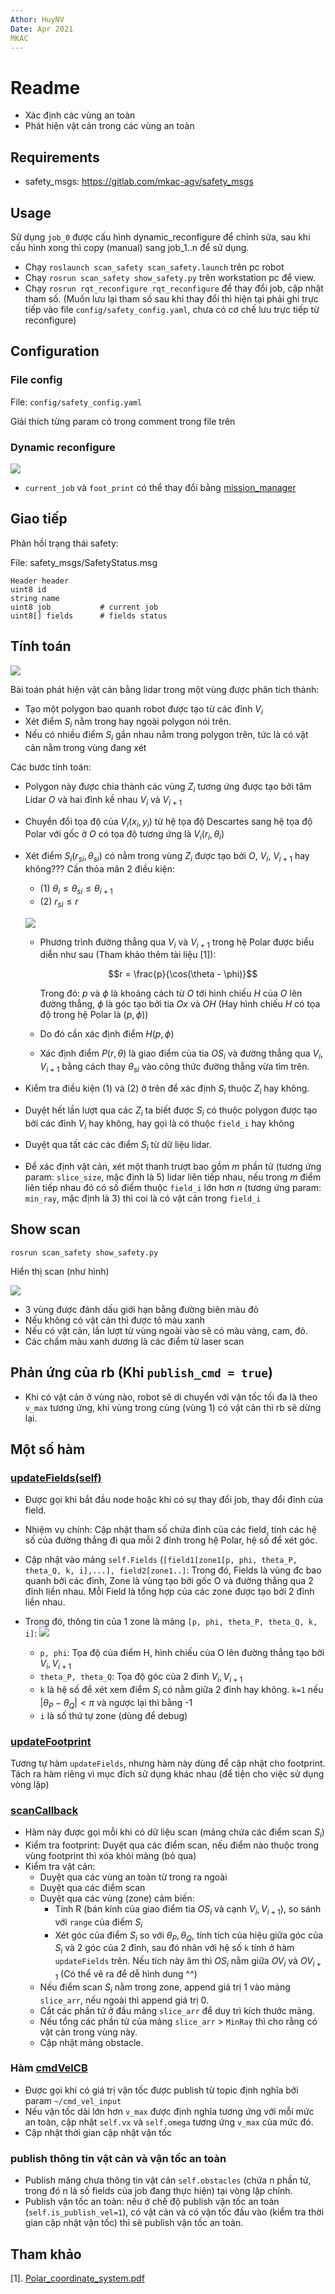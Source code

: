 ```yaml
---
Athor: HuyNV
Date: Apr 2021
MKAC
---
```


# Readme

- Xác định các vùng an toàn
- Phát hiện vật cản trong các vùng an toàn

## Requirements

- safety_msgs: <https://gitlab.com/mkac-agv/safety_msgs>

## Usage

Sử dụng `job_0` được cấu hình dynamic_reconfigure để chỉnh sửa, sau khi cấu hình xong thì copy (manual) sang job_1..n để sử dụng.

- Chạy `roslaunch scan_safety scan_safety.launch` trên pc robot
- Chạy `rosrun scan_safety show_safety.py` trên workstation pc để view.
- Chạy `rosrun rqt_reconfigure rqt_reconfigure` để thay đổi job, cập nhật tham số. (Muốn lưu lại tham số sau khi thay đổi thì hiện tại phải ghi trực tiếp vào file `config/safety_config.yaml`, chưa có cơ chế lưu trực tiếp từ reconfigure)

## Configuration

### File config

File: `config/safety_config.yaml`

Giải thích từng param có trong comment trong file trên

### Dynamic reconfigure

![](imgs/rr_scan.png)

* `current_job` và `foot_print` có thể thay đổi bằng [mission_manager](https://gitlab.com/mkac-agv/mission_manager)

## Giao tiếp

Phản hồi trạng thái safety:

File: safety_msgs/SafetyStatus.msg
```
Header header
uint8 id
string name
uint8 job           # current job
uint8[] fields      # fields status
```

## Tính toán

![](imgs/1.png)

Bài toán phát hiện vật cản bằng lidar trong một vùng được phân tích thành:
- Tạo một polygon bao quanh robot được tạo từ các đỉnh $`V_i`$
- Xét điểm $`S_i`$ nằm trong hay ngoài polygon nói trên.
- Nếu có nhiều điểm $`S_i`$ gần nhau nằm trong polygon trên, tức là có vật cản nằm trong vùng đang xét

Các bước tính toán:
- Polygon này được chia thành các vùng $`Z_i`$ tương ứng được tạo bởi tâm Lidar $`O`$ và hai đỉnh kề nhau $`V_i`$ và $`V_{i+1}`$
- Chuyển đổi tọa độ của $`V_i(x_i, y_i)`$ từ hệ tọa độ Descartes sang hệ tọa độ Polar với gốc ở $`O`$ có tọa độ tương ứng là $`V_i(r_i, \theta_i)`$
- Xét điểm $`S_i(r_{si},\theta_{si})`$ có nằm trong vùng $`Z_i`$ được tạo bởi $`O`$, $`V_i`$, $`V_{i+1}`$ hay không??? Cần thỏa mãn 2 điều kiện:

  - (1) $`\theta_i \leq \theta_{si} \leq \theta_{i+1}`$
  - (2) $`r_{si} \leq r`$

  ![](imgs/2.png)

  - Phương trình đường thẳng qua $`V_i`$ và $`V_{i+1}`$ trong hệ Polar được biểu diễn như sau (Tham khảo thêm tài liệu [1]):

    ```math
    r = \frac{p}{\cos(\theta - \phi)}
    ```
    Trong đó: $`p`$ và $`\phi`$ là khoảng cách từ $`O`$ tới hình chiếu $`H`$ của $`O`$ lên đường thẳng, $`\phi`$ là góc tạo bởi tia $`Ox`$ và $`OH`$ (Hay hình chiếu $`H`$ có tọa độ trong hệ Polar là $`(p, \phi))`$

   - Do đó cần xác định điểm $`H(p, \phi)`$

  - Xác định điểm $`P(r, \theta)`$ là giao điểm của tia $`OS_i`$ và đường thẳng qua $`V_i, V_{i+1}`$ bằng cách thay $`\theta_{si}`$ vào công thức đường thẳng vừa tìm trên.

- Kiểm tra điều kiện (1) và (2) ở trên để xác định $`S_i`$ thuộc $`Z_i`$ hay không.

- Duyệt hết lần lượt qua các $`Z_i`$ ta biết được $`S_i`$ có thuộc polygon được tạo bởi các đỉnh $`V_i`$ hay không, hay gọi là có thuộc `field_i` hay không

- Duyệt qua tất các các điểm $`S_i`$ từ dữ liệu lidar.
- Để xác định vật cản, xét một thanh trượt bao gồm $`m`$ phần tử (tương ứng param: `slice_size`, mặc định là 5) lidar liên tiếp nhau, nếu trong $`m`$ điểm liên tiếp nhau đó có số điểm thuộc `field_i` lớn hơn $`n`$ (tương ứng param: `min_ray`, mặc định là 3) thì coi là có vật cản trong `field_i`

## Show scan

```
rosrun scan_safety show_safety.py
```

Hiển thị scan (như hình)

![](imgs/show_scan1.png)

- 3 vùng được đánh dấu giới hạn bằng đường biên màu đỏ
- Nếu không có vật cản thì được tô màu xanh
- Nếu có vật cản, lần lượt từ vùng ngoài vào sẽ có màu vàng, cam, đỏ.
- Các chấm màu xanh dương là các điểm từ laser scan

## Phản ứng của rb (Khi `publish_cmd = true`)

- Khi có vật cản ở vùng nào, robot sẽ di chuyển với vận tốc tối đa là theo `v_max` tương ứng, khi vùng trong cùng (vùng 1) có vật cản thì rb sẽ dừng lại.

## Một số hàm

### [updateFields(self)](https://gitlab.com/mkac-agv/scan_safety/-/blob/master/scripts/scan_safety_node.py#L132)

- Được gọi khi bắt đầu node hoặc khi có sự thay đổi job, thay đổi đỉnh của field.
- Nhiệm vụ chính: Cập nhật tham số chứa đỉnh của các field, tính các hệ số của đường thẳng đi qua mỗi 2 đỉnh trong hệ Polar, hệ số để xét góc.
- Cập nhật vào mảng `self.Fields` (`[field1[zone1[p, phi, theta_P, theta_Q, k, i],...], field2[zone1..]`: Trong đó, Fields là vùng đc bao quanh bởi các đỉnh, Zone là vùng tạo bởi gốc O và đường thẳng qua 2 đỉnh liền nhau. Mỗi Field là tổng hợp của các zone được tạo bởi 2 đỉnh liền nhau.

- Trong đó, thông tin của 1 zone là mảng `[p, phi, theta_P, theta_Q, k, i]`:
  ![](imgs/field_zones.png)
  - `p, phi`: Tọa độ của điểm H, hình chiếu của O lên đường thẳng tạo bởi $`V_i, V_{i+1}`$
  - `theta_P, theta_Q`: Tọa độ góc của 2 đỉnh $`V_i, V_{i+1}`$
  - `k` là hệ số để xét xem điểm $`S_i`$ có nằm giữa 2 đỉnh hay không. `k=1` nếu $`|\theta_P - \theta_Q| < \pi`$ và ngược lại thì bằng -1
  - `i` là số thứ tự zone (dùng để debug)

### [updateFootprint](https://gitlab.com/mkac-agv/scan_safety/-/blob/master/scripts/scan_safety_node.py#L175)

Tương tự hàm `updateFields`, nhưng hàm này dùng để cập nhật cho footprint. Tách ra hàm riêng vì mục đích sử dụng khác nhau (để tiện cho việc sử dụng vòng lặp)

### [scanCallback](https://gitlab.com/mkac-agv/scan_safety/-/blob/master/scripts/scan_safety_node.py#L198)

- Hàm này được gọi mỗi khi có dữ liệu scan (mảng chứa các điểm scan $`S_i`$)
- Kiểm tra footprint: Duyệt qua các điểm scan, nếu điểm nào thuộc trong vùng footprint thì xóa khỏi mảng (bỏ qua)
- Kiểm tra vật cản:
  - Duyệt qua các vùng an toàn từ trong ra ngoài
  - Duyệt qua các điểm scan
  - Duyệt qua các vùng (zone) cảm biến:
    - Tính R (bán kính của giao điểm tia $`OS_i`$ và cạnh $`V_i, V_{i+1}`$), so sánh với `range` của điểm $`S_i`$
    - Xét góc của điểm $`S_i`$ so với $`\theta_P, \theta_Q`$, tính tích của hiệu giữa góc của $`S_i`$ và 2 góc của 2 đỉnh, sau đó nhân với hệ số `k` tính ở hàm `updateFields` trên. Nếu tích này âm thì $`OS_i`$ nằm giữa $`OV_i`$ và $`OV_{i+1}`$ (Có thể vẽ ra để dễ hình dung ^^)
  - Nếu điểm scan $`S_i`$ nằm trong zone, append giá trị 1 vào mảng `slice_arr`, nếu ngoài thì append giá trị 0.
  - Cắt các phần tử ở đầu mảng `slice_arr` để duy trì kích thước mảng.
  - Nếu tổng các phần tử của mảng `slice_arr` > `MinRay` thì cho rằng có vật cản trong vùng này.
  - Cập nhật mảng obstacle.

### Hàm [cmdVelCB](https://gitlab.com/mkac-agv/scan_safety/-/blob/master/scripts/scan_safety_node.py#L72)

- Được gọi khi có giá trị vận tốc được publish từ topic định nghĩa bởi param `~/cmd_vel_input`
- Nếu vận tốc dài lớn hơn `v_max` được định nghĩa tương ứng với mỗi mức an toàn, cập nhật `self.vx` và `self.omega` tương ứng `v_max` của mức đó.
- Cập nhật thời gian cập nhật vận tốc

### publish thông tin vật cản và vận tốc an toàn

- Publish mảng chưa thông tin vật cản `self.obstacles` (chứa n phần tử, trong đó n là số fields của job đang thực hiện) tại vòng lặp chính.
- Publish vận tốc an toàn: nếu ở chế độ publish vận tốc an toàn (`self.is_publish_vel=1`), có vật cản và có vận tốc đầu vào (kiểm tra thời gian cập nhật vận tốc) thì sẽ publish vận tốc an toàn.
## Tham khảo

[1]. [Polar_coordinate_system.pdf](./Polar_coordinate_system.pdf)
